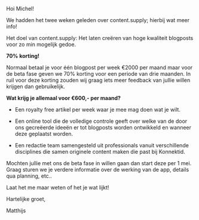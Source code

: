 Hoi Michel!

We hadden het twee weken geleden over content.supply; hierbij wat meer info!

Het doel van content.supply: Het laten creëren van hoge kwaliteit blogposts voor zo min mogelijk gedoe.

**70% korting!**

Normaal betaal je voor één blogpost per week €2000 per maand maar voor de beta fase geven we 70% korting voor een periode van drie maanden. In ruil voor deze korting zouden wij graag iets meer feedback van jullie willen krijgen dan gebruikelijk. 

**Wat krijg je allemaal voor €600,- per maand?**

* Een royalty free artikel per week waar je mee mag doen wat je wilt.

* Een online tool die de volledige controle geeft over welke van de door ons gecreëerde ideeën er tot blogposts worden ontwikkeld en wanneer deze geplaatst worden. 

* Een redactie team samengesteld uit professionals vanuit verschillende disciplines die samen originele content maken die past bij Konnektid. 

Mochten jullie met ons de beta fase in willen gaan dan start deze per 1 mei. Graag sturen we je verdere informatie over de werking van de app, details qua planning, etc..

Laat het me maar weten of het je wat lijkt!

Hartelijke groet,

Matthijs
